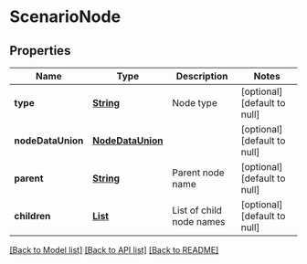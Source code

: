 # ScenarioNode
## Properties

Name | Type | Description | Notes
------------ | ------------- | ------------- | -------------
**type** | [**String**](string.md) | Node type | [optional] [default to null]
**nodeDataUnion** | [**NodeDataUnion**](NodeDataUnion.md) |  | [optional] [default to null]
**parent** | [**String**](string.md) | Parent node name | [optional] [default to null]
**children** | [**List**](string.md) | List of child node names | [optional] [default to null]

[[Back to Model list]](../README.md#documentation-for-models) [[Back to API list]](../README.md#documentation-for-api-endpoints) [[Back to README]](../README.md)

